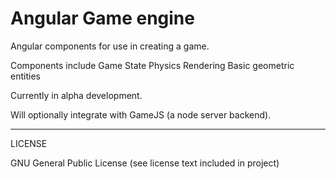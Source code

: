 # Angular Game engine

Angular components for use in creating a game.

Components include
  Game State
  Physics
  Rendering
  Basic geometric entities

Currently in alpha development.

Will optionally integrate with GameJS (a node server backend).

---
LICENSE

GNU General Public License (see license text included in project)